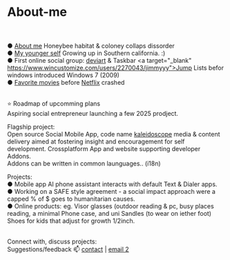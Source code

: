 # About-me<br><br>

 ● <a target="_blank" href="https://bowhip.org/aboutMe">About me</a> Honeybee habitat & coloney collaps dissorder<br>
 ● <a target="_blank" href="https://bowhip.org/origins_of_addiction">My younger self</a> Growing up in Southern california. :) <br>
 ● First online social group: <a target="_blank" href="https://letterboxd.com/qp5/lists/">deviart</a> & Taskbar <a target="_blank" https://www.wincustomize.com/users/2270043/jimmyyy">Jump Lists</a> befor windows introduced Windows 7 (2009)<br>
 ● <a target="_blank" href="https://letterboxd.com/qp5/lists/">Favorite movies</a> before <a target="_blank" href="https://bowhip.org/testimonial">Netflix</a> crashed<br><br>

⭐ Roadmap of upcomming plans <br>
Aspiring social entrepreneur launching a few 2025 prodject. <br>

Flagship project:<br>
Open source Social Mobile App, code name <a href="https://github.com/qp5/kaleidoscope">kaleidoscope</a> media & content delivery aimed at fostering insight and encouragement for self development. Crossplatform App and website supporting developer Addons.<br>
Addons can be written in common launguages.. (i18n) 

Projects:<br>
 ● Mobile app AI <a style="text-decoration: none" href="https://github.com/qp5/bowHip_app">phone assistant</a> interacts with default Text & Dialer apps.<br>
 ● Working on a SAFE style agreement - a social impact approach were a capped % of $ goes to humanitarian causes.<br>
 ● Online products: eg. Visor glasses (outdoor reading & pc, busy places reading, a minimal Phone case, and uni Sandles (to wear on iether foot) Shoes for kids that adjust for growth 1/2inch.<br><br>



Connect with, discuss projects:<br>
Suggestions/feedback 📫 <a href="mailto: adkinscc@gmail.com">contact</a> | <a href="mailto: support@bowhip.org">email 2</a><br>

